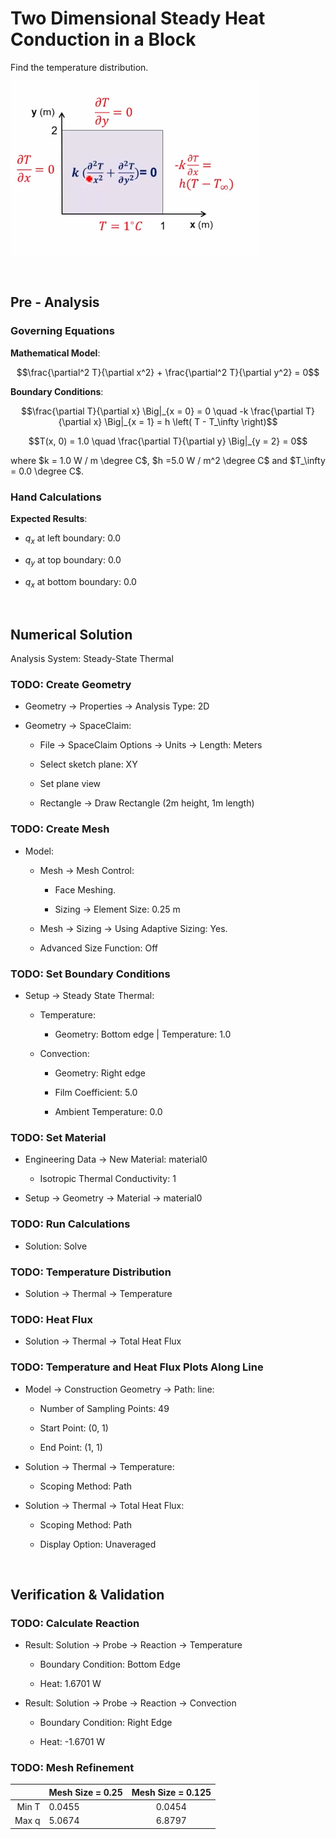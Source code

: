 # Two Dimensional Steady Heat Conduction in a Block 

Find the temperature distribution.

![](./11.png)

<br>


## Pre - Analysis

### Governing Equations

**Mathematical Model**:

$$\frac{\partial^2 T}{\partial x^2} + \frac{\partial^2 T}{\partial y^2} = 0$$

**Boundary Conditions**:

$$\frac{\partial T}{\partial x} \Big|_{x = 0} = 0 \quad -k \frac{\partial T}{\partial x} \Big|_{x = 1} = h \left( T - T_\infty \right)$$

$$T(x, 0) = 1.0 \quad \frac{\partial T}{\partial y} \Big|_{y = 2} = 0$$


where $k = 1.0 W / m \degree C$, $h =5.0 W / m^2 \degree C$ and $T_\infty = 0.0 \degree C$.

### Hand Calculations

**Expected Results**:

* $q_x$ at left boundary: 0.0

* $q_y$ at top boundary: 0.0

* $q_x$ at bottom boundary: 0.0

<br>


## Numerical Solution

Analysis System: Steady-State Thermal

### TODO: Create Geometry

* Geometry -> Properties -> Analysis Type: 2D 

* Geometry -> SpaceClaim:

  * File -> SpaceClaim Options -> Units -> Length: Meters

  * Select sketch plane: XY

  * Set plane view

  * Rectangle -> Draw Rectangle (2m height, 1m length)

### TODO: Create Mesh

* Model:

  * Mesh -> Mesh Control:

    * Face Meshing.

    * Sizing -> Element Size: 0.25 m

  * Mesh -> Sizing -> Using Adaptive Sizing: Yes.

  * Advanced Size Function: Off

### TODO: Set Boundary Conditions

* Setup -> Steady State Thermal:

  * Temperature:

    * Geometry: Bottom edge | Temperature: 1.0

  * Convection:

    * Geometry: Right edge

    * Film Coefficient: 5.0

    * Ambient Temperature: 0.0

### TODO: Set Material

* Engineering Data -> New Material: material0

  * Isotropic Thermal Conductivity: 1

* Setup -> Geometry -> Material -> material0

### TODO: Run Calculations

* Solution: Solve

### TODO: Temperature Distribution

* Solution -> Thermal -> Temperature

### TODO: Heat Flux

* Solution -> Thermal -> Total Heat Flux

### TODO: Temperature and Heat Flux Plots Along Line

* Model -> Construction Geometry -> Path: line:

  * Number of Sampling Points: 49

  * Start Point: (0, 1) 

  * End Point: (1, 1)

* Solution -> Thermal -> Temperature:

  * Scoping Method: Path

* Solution -> Thermal -> Total Heat Flux:

  * Scoping Method: Path

  * Display Option: Unaveraged

<br>


## Verification & Validation

### TODO: Calculate Reaction

* Result: Solution -> Probe -> Reaction -> Temperature

  * Boundary Condition: Bottom Edge

  * Heat: 1.6701 W

* Result: Solution -> Probe -> Reaction -> Convection

  * Boundary Condition: Right Edge

  * Heat: -1.6701 W

### TODO: Mesh Refinement

|     |Mesh Size = 0.25| Mesh Size = 0.125|
|----:|:---------------|:----------------:|
|Min T|        $0.0455$|          $0.0454$|
|Max q|        $5.0674$|          $6.8797$|

<br>
